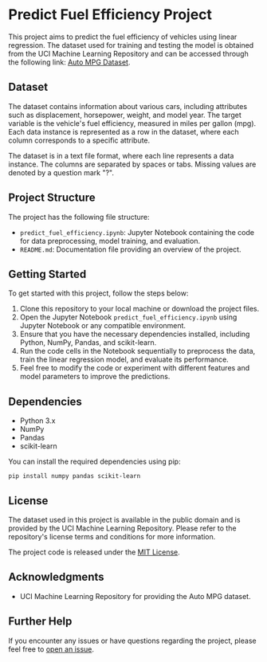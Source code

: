 # Predict Fuel Efficiency Project

This project aims to predict the fuel efficiency of vehicles using linear regression. The dataset used for training and testing the model is obtained from the UCI Machine Learning Repository and can be accessed through the following link: [Auto MPG Dataset](http://archive.ics.uci.edu/ml/machine-learning-databases/auto-mpg/auto-mpg.data).

## Dataset

The dataset contains information about various cars, including attributes such as displacement, horsepower, weight, and model year. The target variable is the vehicle's fuel efficiency, measured in miles per gallon (mpg). Each data instance is represented as a row in the dataset, where each column corresponds to a specific attribute.

The dataset is in a text file format, where each line represents a data instance. The columns are separated by spaces or tabs. Missing values are denoted by a question mark "?".

## Project Structure

The project has the following file structure:

- `predict_fuel_efficiency.ipynb`: Jupyter Notebook containing the code for data preprocessing, model training, and evaluation.
- `README.md`: Documentation file providing an overview of the project.

## Getting Started

To get started with this project, follow the steps below:

1. Clone this repository to your local machine or download the project files.
2. Open the Jupyter Notebook `predict_fuel_efficiency.ipynb` using Jupyter Notebook or any compatible environment.
3. Ensure that you have the necessary dependencies installed, including Python, NumPy, Pandas, and scikit-learn.
4. Run the code cells in the Notebook sequentially to preprocess the data, train the linear regression model, and evaluate its performance.
5. Feel free to modify the code or experiment with different features and model parameters to improve the predictions.

## Dependencies

- Python 3.x
- NumPy
- Pandas
- scikit-learn

You can install the required dependencies using pip:

```
pip install numpy pandas scikit-learn
```

## License

The dataset used in this project is available in the public domain and is provided by the UCI Machine Learning Repository. Please refer to the repository's license terms and conditions for more information.

The project code is released under the [MIT License](https://opensource.org/licenses/MIT).

## Acknowledgments

- UCI Machine Learning Repository for providing the Auto MPG dataset.

## Further Help

If you encounter any issues or have questions regarding the project, please feel free to [open an issue](https://github.com/SarahEldreny/predict-fuel-efficiency-project/issues).
